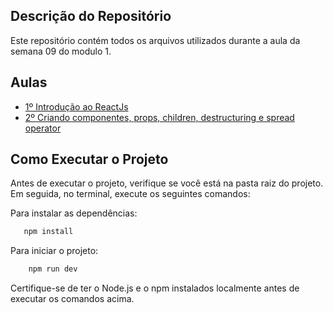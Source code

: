 
## Descrição do Repositório

Este repositório contém todos os arquivos utilizados durante a aula da semana 09 do modulo 1.

## Aulas

- [1º Introdução ao ReactJs](/aula1-introducao-react/)
- [2º Criando componentes, props, children, destructuring e spread operator](/aula2-react-components/)
<!-- - 3º Consumo de API e FETCH -->


## Como Executar o Projeto

Antes de executar o projeto, verifique se você está na pasta raiz do projeto. Em seguida, no terminal, execute os seguintes comandos:

Para instalar as dependências:
```powershell
   npm install 
```

Para iniciar o projeto:
```powershell
    npm run dev
```

Certifique-se de ter o Node.js e o npm instalados localmente antes de executar os comandos acima.